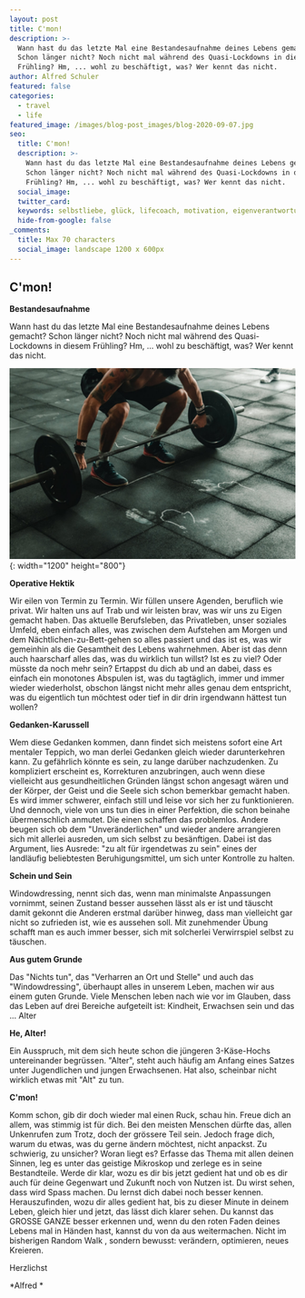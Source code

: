 ```yaml
---
layout: post
title: C'mon!
description: >-
  Wann hast du das letzte Mal eine Bestandesaufnahme deines Lebens gemacht?
  Schon länger nicht? Noch nicht mal während des Quasi-Lockdowns in diesem
  Frühling? Hm, ... wohl zu beschäftigt, was? Wer kennt das nicht. 
author: Alfred Schuler
featured: false
categories:
  - travel
  - life
featured_image: /images/blog-post_images/blog-2020-09-07.jpg
seo:
  title: C'mon!
  description: >-
    Wann hast du das letzte Mal eine Bestandesaufnahme deines Lebens gemacht?
    Schon länger nicht? Noch nicht mal während des Quasi-Lockdowns in diesem
    Frühling? Hm, ... wohl zu beschäftigt, was? Wer kennt das nicht.
  social_image:
  twitter_card:
  keywords: selbstliebe, glück, lifecoach, motivation, eigenverantwortung, philosophie
  hide-from-google: false
_comments:
  title: Max 70 characters
  social_image: landscape 1200 x 600px
---
```

## C'mon\!

**Bestandesaufnahme**

Wann hast du das letzte Mal eine Bestandesaufnahme deines Lebens gemacht? Schon länger nicht? Noch nicht mal während des Quasi-Lockdowns in diesem Frühling? Hm, ... wohl zu beschäftigt, was? Wer kennt das nicht.

![](/images/blog-post_images/blog-2020-09-07.jpg){: width="1200" height="800"}

**Operative Hektik**

Wir eilen von Termin zu Termin. Wir füllen unsere Agenden, beruflich wie privat. Wir halten uns auf Trab und wir leisten brav, was wir uns zu Eigen gemacht haben. Das aktuelle Berufsleben, das Privatleben, unser soziales Umfeld, eben einfach alles, was zwischen dem Aufstehen am Morgen und dem Nächtlichen-zu-Bett-gehen so alles passiert und das ist es, was wir gemeinhin als die Gesamtheit des Lebens wahrnehmen. Aber ist das denn auch haarscharf alles das, was du wirklich tun willst? Ist es zu viel? Oder müsste da noch mehr sein? Ertappst du dich ab und an dabei, dass es einfach ein monotones Abspulen ist, was du tagtäglich, immer und immer wieder wiederholst, obschon längst nicht mehr alles genau dem entspricht, was du eigentlich tun möchtest oder tief in dir drin irgendwann hättest tun wollen?

**Gedanken-Karussell**

Wem diese Gedanken kommen, dann findet sich meistens sofort eine Art mentaler Teppich, wo man derlei Gedanken gleich wieder darunterkehren kann. Zu gefährlich könnte es sein, zu lange darüber nachzudenken. Zu kompliziert erscheint es, Korrekturen anzubringen, auch wenn diese vielleicht aus gesundheitlichen Gründen längst schon angesagt wären und der Körper, der Geist und die Seele sich schon bemerkbar gemacht haben. Es wird immer schwerer, einfach still und leise vor sich her zu funktionieren. Und dennoch, viele von uns tun dies in einer Perfektion, die schon beinahe übermenschlich anmutet. Die einen schaffen das problemlos. Andere beugen sich ob dem "Unveränderlichen" und wieder andere arrangieren sich mit allerlei ausreden, um sich selbst zu besänftigen. Dabei ist das Argument, lies Ausrede: "zu alt für irgendetwas zu sein" eines der landläufig beliebtesten Beruhigungsmittel, um sich unter Kontrolle zu halten.

**Schein und Sein**

Windowdressing, nennt sich das, wenn man minimalste Anpassungen vornimmt, seinen Zustand besser aussehen lässt als er ist und täuscht damit gekonnt die Anderen erstmal darüber hinweg, dass man vielleicht gar nicht so zufrieden ist, wie es aussehen soll. Mit zunehmender Übung schafft man es auch immer besser, sich mit solcherlei Verwirrspiel selbst zu täuschen.

**Aus gutem Grunde**

Das "Nichts tun", das "Verharren an Ort und Stelle" und auch das "Windowdressing", überhaupt alles in unserem Leben, machen wir aus einem guten Grunde. Viele Menschen leben nach wie vor im Glauben, dass das Leben auf drei Bereiche aufgeteilt ist: Kindheit, Erwachsen sein und das ... Alter

**He, Alter\!**

Ein Ausspruch, mit dem sich heute schon die jüngeren 3-Käse-Hochs untereinander begrüssen. "Alter", steht auch häufig am Anfang eines Satzes unter Jugendlichen und jungen Erwachsenen. Hat also, scheinbar nicht wirklich etwas mit "Alt" zu tun.

**C'mon\!**

Komm schon, gib dir doch wieder mal einen Ruck, schau hin. Freue dich an allem, was stimmig ist für dich. Bei den meisten Menschen dürfte das, allen Unkenrufen zum Trotz, doch der grössere Teil sein. Jedoch frage dich, warum du etwas, was du gerne ändern möchtest, nicht anpackst. Zu schwierig, zu unsicher? Woran liegt es? Erfasse das Thema mit allen deinen Sinnen, leg es unter das geistige Mikroskop und zerlege es in seine Bestandteile. Werde dir klar, wozu es dir bis jetzt gedient hat und ob es dir auch für deine Gegenwart und Zukunft noch von Nutzen ist. Du wirst sehen, dass wird Spass machen. Du lernst dich dabei noch besser kennen. Herauszufinden, wozu dir alles gedient hat, bis zu dieser Minute in deinem Leben, gleich hier und jetzt, das lässt dich klarer sehen. Du kannst das GROSSE GANZE besser erkennen und, wenn du den roten Faden deines Lebens mal in Händen hast, kannst du von da aus weitermachen. Nicht im bisherigen Random Walk , sondern bewusst: verändern, optimieren, neues Kreieren.

Herzlichst

*Alfred *
